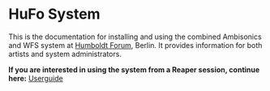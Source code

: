 # HuFo System

This is the documentation for installing and using the combined Ambisonics and WFS system at [Humboldt Forum](https://www.humboldtforum.org/en/), Berlin. It provides information for both artists and system administrators.

**If you are interested in using the system from a Reaper session, continue here:** [Userguide](/hufo_doc/userguide/)
